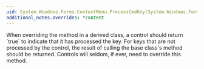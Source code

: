 ```yaml
---
uid: System.Windows.Forms.ContextMenu.ProcessCmdKey(System.Windows.Forms.Message@,System.Windows.Forms.Keys,System.Windows.Forms.Control)
additional_notes.overrides: *content
---
```


<p>When overriding the <xref href="System.Windows.Forms.Control.ProcessCmdKey(System.Windows.Forms.Message@,System.Windows.Forms.Keys)"></xref> method in a derived class, a control should return `true` to indicate that it has processed the key. For keys that are not processed by the control, the result of calling the base class's <xref href="System.Windows.Forms.Control.ProcessCmdKey(System.Windows.Forms.Message@,System.Windows.Forms.Keys)"></xref> method should be returned. Controls will seldom, if ever, need to override this method.</p>


